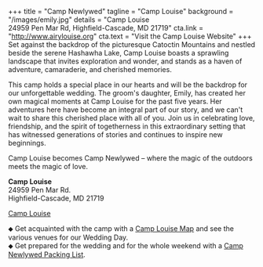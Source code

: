 +++
title = "Camp Newlywed"
tagline = "Camp Louise"
background = "/images/emily.jpg"
details = "Camp Louise</br>24959 Pen Mar Rd, Highfield-Cascade, MD 21719"
cta.link = "http://www.airylouise.org"
cta.text = "Visit the Camp Louise Website"
+++
Set against the backdrop of the picturesque Catoctin Mountains and nestled beside the serene Hashawha Lake, Camp Louise boasts a sprawling landscape that invites exploration and wonder, and stands as a haven of adventure, camaraderie, and cherished memories.

This camp holds a special place in our hearts and will be the backdrop for our unforgettable wedding. The groom's daughter, Emily, has created her own magical moments at Camp Louise for the past five years. Her adventures here have become an integral part of our story, and we can't wait to share this cherished place with all of you. Join us in celebrating love, friendship, and the spirit of togetherness in this extraordinary setting that has witnessed generations of stories and continues to inspire new beginnings. 

Camp Louise becomes Camp Newlywed – where the magic of the outdoors meets the magic of love.

**Camp Louise**    
24959 Pen Mar Rd.    
Highfield-Cascade, MD 21719   

<a href="https://www.airylouise.org/camp-louise-for-girls/facilities-location/" target="_blank">Camp Louise</a>

&#11045; Get acquainted with the camp with a [Camp Louise Map](https://www.campnewlywed.com/map.png) and see the various venues for our Wedding Day.  
&#11045; Get prepared for the wedding and for the whole weekend with a [Camp Newlywed Packing List](https://www.campnewlywed.com/packing_list.pdf).
